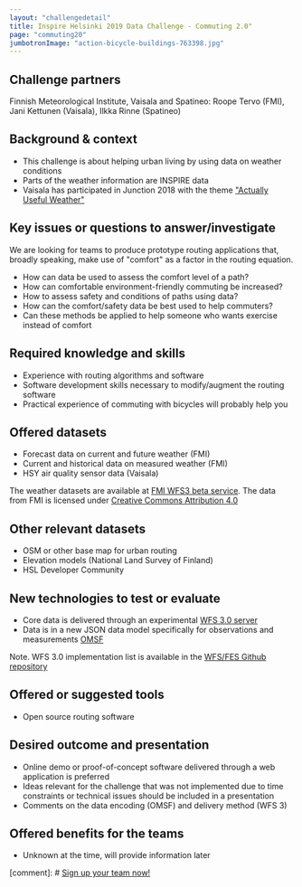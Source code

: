 ```yaml
---
layout: "challengedetail"
title: Inspire Helsinki 2019 Data Challenge - Commuting 2.0"
page: "commuting20"
jumbotronImage: "action-bicycle-buildings-763398.jpg"
---
```


## Challenge partners
Finnish Meteorological Institute, Vaisala and Spatineo: Roope Tervo (FMI), Jani Kettunen (Vaisala), Ilkka Rinne (Spatineo)

## Background & context
* This challenge is about helping urban living by using data on weather conditions
* Parts of the weather information are INSPIRE data
* Vaisala has participated in Junction 2018 with the theme ["Actually Useful Weather"](https://www.vaisala.com/en/blog/2019-02/winners-vaisalas-challenges-junction-2018-hacked-weather-and-sauna)

## Key issues or questions to answer/investigate

We are looking for teams to produce prototype routing applications that, broadly speaking, make use of "comfort" as a factor in the routing equation.

* How can data be used to assess the comfort level of a path?
* How can comfortable environment-friendly commuting be increased?
* How to assess safety and conditions of paths using data?
* How can the comfort/safety data be best used to help commuters?
* Can these methods be applied to help someone who wants exercise instead of comfort

## Required knowledge and skills

* Experience with routing algorithms and software
* Software development skills necessary to modify/augment the routing software
* Practical experience of commuting with bicycles will probably help you

## Offered datasets
* Forecast data on current and future weather (FMI)
* Current and historical data on measured weather (FMI)
* HSY air quality sensor data (Vaisala)

The weather datasets are available at [FMI WFS3 beta service](http://beta.fmi.fi/data/3/wfs/sofp). The data from FMI is licensed under [Creative Commons Attribution 4.0](https://en.ilmatieteenlaitos.fi/open-data-licence)

## Other relevant datasets

* OSM or other base map for urban routing
* Elevation models (National Land Survey of Finland)
* HSL Developer Community

## New technologies to test or evaluate

* Core data is delivered through an experimental [WFS 3.0 server](https://github.com/vaisala-oss/sofp-core)
* Data is in a new JSON data model specifically for observations and measurements [OMSF](https://github.com/opengeospatial/omsf-profile)

Note. WFS 3.0 implementation list is available in the [WFS/FES Github repository](https://github.com/opengeospatial/WFS_FES/blob/master/implementations.md)

## Offered or suggested tools

* Open source routing software

## Desired outcome and presentation

* Online demo or proof-of-concept software delivered through a web application is preferred
* Ideas relevant for the challenge that was not implemented due to time constraints or technical issues should be included in a presentation
* Comments on the data encoding (OMSF) and delivery method (WFS 3)

## Offered benefits for the teams
* Unknown at the time, will provide information later

[comment]: # <a href="https://link.webropolsurveys.com/S/05E6EB60D2E25D33" class="btn btn-primary btn-lg">Sign up your team now!</a>

